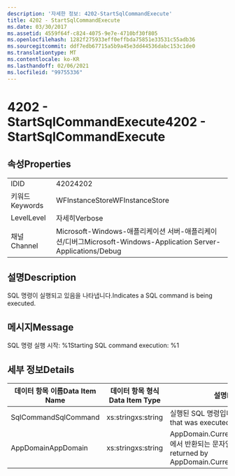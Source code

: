 ```yaml
---
description: '자세한 정보: 4202-StartSqlCommandExecute'
title: 4202 - StartSqlCommandExecute
ms.date: 03/30/2017
ms.assetid: 4559f64f-c824-4075-9e7e-4710bf30f805
ms.openlocfilehash: 1282f275933eff0effbda75851e33531c55adb36
ms.sourcegitcommit: ddf7edb67715a5b9a45e3dd44536dabc153c1de0
ms.translationtype: MT
ms.contentlocale: ko-KR
ms.lasthandoff: 02/06/2021
ms.locfileid: "99755336"
---
```

# <a name="4202---startsqlcommandexecute"></a><span data-ttu-id="eb858-103">4202 - StartSqlCommandExecute</span><span class="sxs-lookup"><span data-stu-id="eb858-103">4202 - StartSqlCommandExecute</span></span>

## <a name="properties"></a><span data-ttu-id="eb858-104">속성</span><span class="sxs-lookup"><span data-stu-id="eb858-104">Properties</span></span>  
  
|||  
|-|-|  
|<span data-ttu-id="eb858-105">ID</span><span class="sxs-lookup"><span data-stu-id="eb858-105">ID</span></span>|<span data-ttu-id="eb858-106">4202</span><span class="sxs-lookup"><span data-stu-id="eb858-106">4202</span></span>|  
|<span data-ttu-id="eb858-107">키워드</span><span class="sxs-lookup"><span data-stu-id="eb858-107">Keywords</span></span>|<span data-ttu-id="eb858-108">WFInstanceStore</span><span class="sxs-lookup"><span data-stu-id="eb858-108">WFInstanceStore</span></span>|  
|<span data-ttu-id="eb858-109">Level</span><span class="sxs-lookup"><span data-stu-id="eb858-109">Level</span></span>|<span data-ttu-id="eb858-110">자세히</span><span class="sxs-lookup"><span data-stu-id="eb858-110">Verbose</span></span>|  
|<span data-ttu-id="eb858-111">채널</span><span class="sxs-lookup"><span data-stu-id="eb858-111">Channel</span></span>|<span data-ttu-id="eb858-112">Microsoft-Windows-애플리케이션 서버-애플리케이션/디버그</span><span class="sxs-lookup"><span data-stu-id="eb858-112">Microsoft-Windows-Application Server-Applications/Debug</span></span>|  
  
## <a name="description"></a><span data-ttu-id="eb858-113">설명</span><span class="sxs-lookup"><span data-stu-id="eb858-113">Description</span></span>  

 <span data-ttu-id="eb858-114">SQL 명령이 실행되고 있음을 나타냅니다.</span><span class="sxs-lookup"><span data-stu-id="eb858-114">Indicates a SQL command is being executed.</span></span>  
  
## <a name="message"></a><span data-ttu-id="eb858-115">메시지</span><span class="sxs-lookup"><span data-stu-id="eb858-115">Message</span></span>  

 <span data-ttu-id="eb858-116">SQL 명령 실행 시작: %1</span><span class="sxs-lookup"><span data-stu-id="eb858-116">Starting SQL command execution: %1</span></span>  
  
## <a name="details"></a><span data-ttu-id="eb858-117">세부 정보</span><span class="sxs-lookup"><span data-stu-id="eb858-117">Details</span></span>  
  
|<span data-ttu-id="eb858-118">데이터 항목 이름</span><span class="sxs-lookup"><span data-stu-id="eb858-118">Data Item Name</span></span>|<span data-ttu-id="eb858-119">데이터 항목 형식</span><span class="sxs-lookup"><span data-stu-id="eb858-119">Data Item Type</span></span>|<span data-ttu-id="eb858-120">설명</span><span class="sxs-lookup"><span data-stu-id="eb858-120">Description</span></span>|  
|--------------------|--------------------|-----------------|  
|<span data-ttu-id="eb858-121">SqlCommand</span><span class="sxs-lookup"><span data-stu-id="eb858-121">SqlCommand</span></span>|<span data-ttu-id="eb858-122">xs:string</span><span class="sxs-lookup"><span data-stu-id="eb858-122">xs:string</span></span>|<span data-ttu-id="eb858-123">실행된 SQL 명령입니다.</span><span class="sxs-lookup"><span data-stu-id="eb858-123">The SQL command that was executed.</span></span>|  
|<span data-ttu-id="eb858-124">AppDomain</span><span class="sxs-lookup"><span data-stu-id="eb858-124">AppDomain</span></span>|<span data-ttu-id="eb858-125">xs:string</span><span class="sxs-lookup"><span data-stu-id="eb858-125">xs:string</span></span>|<span data-ttu-id="eb858-126">AppDomain.CurrentDomain.FriendlyName에서 반환되는 문자열입니다.</span><span class="sxs-lookup"><span data-stu-id="eb858-126">The string returned by AppDomain.CurrentDomain.FriendlyName.</span></span>|

